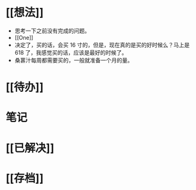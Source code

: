 # [[想法]]
- 思考一下之前没有完成的问题。
- [[One]]
- 决定了，买的话，会买 16 寸的，但是，现在真的是买的好时候么？马上是 618 了，我感觉买的话，应该是最好的时候了。
- 桑葚汁每周都需要买的，一般就准备一个月的量。

# [[待办]]

# 笔记

# [[已解决]]

# [[存档]]